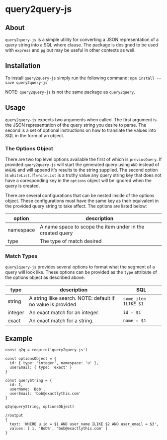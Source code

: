 # query2query-js

## About

`query2query-js` is a simple utility for converting a JSON representation of a
query string into a SQL where clause. The package is designed to be used with
`express` and `pg` but may be useful in other contexts as well.

## Installation

To install `query2query-js` simply run the following command:
`npm install --save query2query-js`

NOTE: `query2query-js` is not the same package as `query2query`.

## Usage

`query2query-js` expects two arguments when called. The first argument is the
JSON representation of the query string you desire to parse. The second is a set
of optional instructions on how to translate the values into SQL in the form
of an object.

### The Options Object

There are two top level options available the first of which is
`previusQuery`. If provided `query2query-js` will start the generated query
using `AND` instead of `WHERE` and will append it's results to the string
supplied. The second option is `whiteList`. If `whiteList` is a truthy value
any query string key that does not have a coresponding key in the `options`
object will be ignored when the query is created.

There are several configurations that can be nested inside of the options
object. These configurations must have the same key as their equivalent in the
provided query string to take affect. The options are listed below:

| option | description |
|--------|-------------|
| namespace | A name space to scope the item under in the created query |
| type | The type of match desired |

### Match Types

`query2query-js` provides several options to format what the segment of a query
will look like. These options can be provided as the `type` attribute of the
options object as described above.

| type | description | SQL |
|------|-------------|-----|
| string | A string ilike search. NOTE: default if no value is provided | `some_item ILIKE $1` |
| integer | An exact match for an integer. | `id = $1` |
| exact | An exact match for a string. | `name = $1`

## Example

```
const q2q = require('query2query-js')

const optionsObject = {
  id: { type: 'integer', namespace: 'u' },
  userEmail: { type: 'exact' }
}

const queryString = {
  id: 1,
  userName: 'Bob',
  userEmail: 'bob@exactlythis.com'
}

q2q(queryString, optionsObject)

//output
{ 
  text: 'WHERE u.id = $1 AND user_name ILIKE $2 AND user_email = $3',
  values: [ 1, 'Bob%', 'bob@exactlythis.com' ]
}

```
